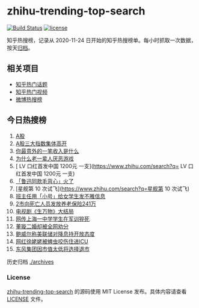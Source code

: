 # zhihu-trending-top-search

[![Build Status](https://github.com/justjavac/zhihu-trending-top-search/workflows/ci/badge.svg?branch=main)](https://github.com/justjavac/zhihu-trending-top-search/actions)
[![license](https://img.shields.io/github/license/justjavac/zhihu-trending-top-search)](https://github.com/justjavac/zhihu-trending-top-search/blob/main/LICENSE)

知乎热搜榜，记录从 2020-11-24
日开始的知乎热搜榜单。每小时抓取一次数据，按天[归档](./archives)。

## 相关项目

- [知乎热门话题](https://github.com/justjavac/zhihu-trending-hot-questions)
- [知乎热门视频](https://github.com/justjavac/zhihu-trending-hot-video)
- [微博热搜榜](https://github.com/justjavac/weibo-trending-hot-search)

## 今日热搜榜

<!-- BEGIN -->
<!-- 最后更新时间 Tue Aug 26 2025 15:09:37 GMT+0800 (China Standard Time) -->

1. [A股](https://www.zhihu.com/search?q=A股)
1. [A股三大指数集体高开](https://www.zhihu.com/search?q=A股三大指数集体高开)
1. [你最意外的一笔收入是什么](https://www.zhihu.com/search?q=你最意外的一笔收入是什么)
1. [为什么老一辈人厌恶游戏](https://www.zhihu.com/search?q=为什么老一辈人厌恶游戏)
1. [ LV 口红首发中国 1200元 一支](https://www.zhihu.com/search?q= LV
   口红首发中国 1200元 一支)
1. [「鲁迅同款毛背心」火了](https://www.zhihu.com/search?q=「鲁迅同款毛背心」火了)
1. [星舰第 10 次试飞](https://www.zhihu.com/search?q=星舰第 10 次试飞)
1. [班主任用「小号」给女学生发不雅信息](https://www.zhihu.com/search?q=班主任用「小号」给女学生发不雅信息)
1. [2市向死亡人员发放养老保险241万](https://www.zhihu.com/search?q=2市向死亡人员发放养老保险241万)
1. [电视剧《生万物》大结局](https://www.zhihu.com/search?q=电视剧《生万物》大结局)
1. [网传上海一中学学生在军训猝死](https://www.zhihu.com/search?q=网传上海一中学学生在军训猝死)
1. [董璇二婚却被全网劝分](https://www.zhihu.com/search?q=董璇二婚却被全网劝分)
1. [鲍威尔称美联储对降息持开放态度](https://www.zhihu.com/search?q=鲍威尔称美联储对降息持开放态度)
1. [网红徐姥姥被蜱虫咬伤住进ICU](https://www.zhihu.com/search?q=网红徐姥姥被蜱虫咬伤住进ICU)
1. [东风集团因市值太低将选择退市](https://www.zhihu.com/search?q=东风集团因市值太低将选择退市)

<!-- END -->

历史归档 [./archives](./archives)

### License

[zhihu-trending-top-search](https://github.com/justjavac/zhihu-trending-top-search)
的源码使用 MIT License 发布。具体内容请查看 [LICENSE](./LICENSE) 文件。
